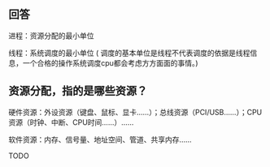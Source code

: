 ## 回答

进程：资源分配的最小单位

线程：系统调度的最小单位 ( 调度的基本单位是线程不代表调度的依据是线程信息，一个合格的操作系统调度cpu都会考虑方方面面的事情。)


## 资源分配，指的是哪些资源？

硬件资源：外设资源（键盘、鼠标、显卡……）；总线资源（PCI/USB……）；CPU资源（时钟、中断、CPU时间……）……

软件资源：内存、信号量、地址空间、管道、共享内存……

TODO